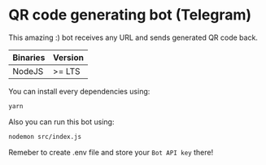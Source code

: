 # QR code generating bot (Telegram)
This amazing :) bot receives any URL and sends generated QR code back.

| Binaries   | Version   |
| ---------- | --------- |
| NodeJS     | >= LTS    |

You can install every dependencies using:
```sh
yarn
```
Also you can run this bot using:
```sh
nodemon src/index.js
```
Remeber to create .env file and store your `Bot API key` there!
